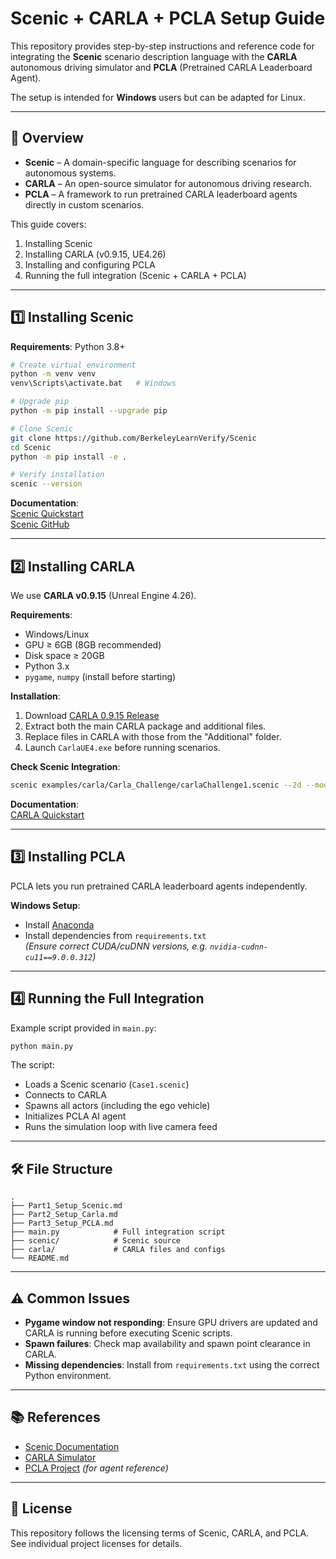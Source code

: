# Scenic + CARLA + PCLA Setup Guide

This repository provides step-by-step instructions and reference code for integrating the **Scenic** scenario description language with the **CARLA** autonomous driving simulator and **PCLA** (Pretrained CARLA Leaderboard Agent).

The setup is intended for **Windows** users but can be adapted for Linux.

---

## 📌 Overview

- **Scenic** – A domain-specific language for describing scenarios for autonomous systems.
- **CARLA** – An open-source simulator for autonomous driving research.
- **PCLA** – A framework to run pretrained CARLA leaderboard agents directly in custom scenarios.

This guide covers:
1. Installing Scenic
2. Installing CARLA (v0.9.15, UE4.26)
3. Installing and configuring PCLA
4. Running the full integration (Scenic + CARLA + PCLA)

---

## 1️⃣ Installing Scenic

**Requirements**: Python 3.8+

```bash
# Create virtual environment
python -m venv venv
venv\Scripts\activate.bat   # Windows

# Upgrade pip
python -m pip install --upgrade pip

# Clone Scenic
git clone https://github.com/BerkeleyLearnVerify/Scenic
cd Scenic
python -m pip install -e .

# Verify installation
scenic --version
```

**Documentation**:  
[Scenic Quickstart](https://docs.scenic-lang.org/en/latest/quickstart.html)  
[Scenic GitHub](https://github.com/BerkeleyLearnVerify/Scenic)

---

## 2️⃣ Installing CARLA

We use **CARLA v0.9.15** (Unreal Engine 4.26).

**Requirements**:
- Windows/Linux
- GPU ≥ 6GB (8GB recommended)
- Disk space ≥ 20GB
- Python 3.x
- `pygame`, `numpy` (install before starting)

**Installation**:
1. Download [CARLA 0.9.15 Release](https://github.com/carla-simulator/carla/releases/tag/0.9.15)
2. Extract both the main CARLA package and additional files.
3. Replace files in CARLA with those from the "Additional" folder.
4. Launch `CarlaUE4.exe` before running scenarios.

**Check Scenic Integration**:
```bash
scenic examples/carla/Carla_Challenge/carlaChallenge1.scenic --2d --model scenic.simulators.carla.model --simulate
```

**Documentation**:  
[CARLA Quickstart](https://carla.readthedocs.io/en/latest/start_quickstart/)

---

## 3️⃣ Installing PCLA

PCLA lets you run pretrained CARLA leaderboard agents independently.

**Windows Setup**:
- Install [Anaconda](https://www.anaconda.com/)
- Install dependencies from `requirements.txt`  
  *(Ensure correct CUDA/cuDNN versions, e.g. `nvidia-cudnn-cu11==9.0.0.312`)*

---

## 4️⃣ Running the Full Integration

Example script provided in `main.py`:

```bash
python main.py
```

The script:
- Loads a Scenic scenario (`Case1.scenic`)
- Connects to CARLA
- Spawns all actors (including the ego vehicle)
- Initializes PCLA AI agent
- Runs the simulation loop with live camera feed

---

## 🛠 File Structure

```
.
├── Part1_Setup_Scenic.md
├── Part2_Setup_Carla.md
├── Part3_Setup_PCLA.md
├── main.py            # Full integration script
├── scenic/            # Scenic source
├── carla/             # CARLA files and configs
└── README.md
```

---

## ⚠ Common Issues

- **Pygame window not responding**: Ensure GPU drivers are updated and CARLA is running before executing Scenic scripts.
- **Spawn failures**: Check map availability and spawn point clearance in CARLA.
- **Missing dependencies**: Install from `requirements.txt` using the correct Python environment.

---

## 📚 References

- [Scenic Documentation](https://docs.scenic-lang.org/en/latest/quickstart.html)
- [CARLA Simulator](https://carla.org)
- [PCLA Project](https://github.com/carla-simulator/leaderboard) *(for agent reference)*

---

## 📄 License

This repository follows the licensing terms of Scenic, CARLA, and PCLA. See individual project licenses for details.
